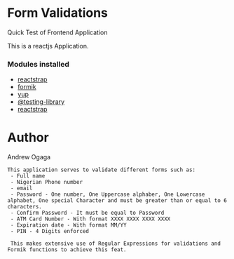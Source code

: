 # Form Validations
Quick Test of Frontend Application

This is a reactjs Application.

### Modules installed
- [reactstrap](https://reactstrap.github.io/)
- [formik](https://jaredpalmer.com/formik)
- [yup](https://www.npmjs.com/package/yup)
- [@testing-library](https://testing-library.com/docs/react-testing-library/intro)
- [reactstrap](https://reactstrap.github.io/components)

# Author
Andrew Ogaga

``` Description
This application serves to validate different forms such as:
 - Full name
 - Nigerian Phone number
 - email
 - Password - One number, One Uppercase alphaber, One Lowercase alphabet, One special Character and must be greater than or equal to 6 characters.
 - Confirm Password - It must be equal to Password
 - ATM Card Number - With format XXXX XXXX XXXX XXXX
 - Expiration date - With format MM/YY
 - PIN - 4 Digits enforced

 This makes extensive use of Regular Expressions for validations and Formik functions to achieve this feat.
